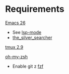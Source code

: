 # Requirements
[Emacs 26](https://www.gnu.org/software/emacs/)
* See [lsp-mode](https://github.com/emacs-lsp/lsp-mode)
* [the_silver_searcher](https://github.com/ggreer/the_silver_searcher)

[tmux 2.9](https://github.com/tmux/tmux)

[oh-my-zsh](https://github.com/robbyrussell/oh-my-zsh)
* Enable git z [fzf](https://github.com/junegunn/fzf)
